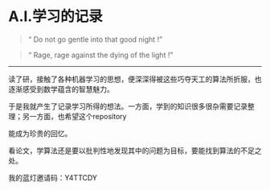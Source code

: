 # A.I.学习的记录
>“ Do not go gentle into that good night !”

>“ Rage, rage against the dying of the light !”

---

读了研，接触了各种机器学习的思想，便深深得被这些巧夺天工的算法所折服，也逐渐感受到数学蕴含的智慧魅力。

于是我就产生了记录学习所得的想法。一方面，学到的知识很多很杂需要记录整理；另一方面，也希望这个repository 

能成为珍贵的回忆。

看论文，学算法还是要以批判性地发现其中的问题为目标，要能找到算法的不足之处。

我的蓝灯邀请码：Y4TTCDY
